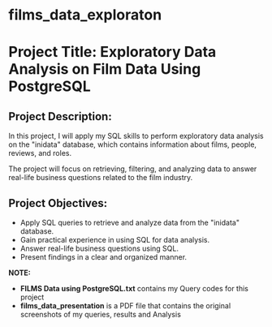 # films_data_exploraton

# Project Title: Exploratory Data Analysis on Film Data Using PostgreSQL

## Project Description:
In this project, I will apply my SQL skills to perform exploratory data analysis on the "inidata" database, 
which contains information about films, people, reviews, and roles. 

The project will focus on retrieving, filtering, 
and analyzing data to answer real-life business questions related to the film industry.

## Project Objectives:
- Apply SQL queries to retrieve and analyze data from the "inidata" database.
- Gain practical experience in using SQL for data analysis.
- Answer real-life business questions using SQL.
- Present findings in a clear and organized manner.

**NOTE:**

- **FILMS Data using PostgreSQL.txt** contains my Query codes for this project
- **films_data_presentation** is a PDF file that contains the original screenshots of my queries, results and Analysis
